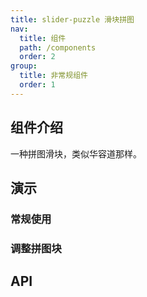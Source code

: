 ```yaml
---
title: slider-puzzle 滑块拼图
nav:
  title: 组件
  path: /components
  order: 2
group:
  title: 非常规组件
  order: 1
---
```


## 组件介绍

一种拼图滑块，类似华容道那样。

## 演示

### 常规使用

<code src="./demo/demo1.tsx"></code>

### 调整拼图块

<code src="./demo/demo2.tsx"></code>

## API

<API src="./type.ts"></API>

